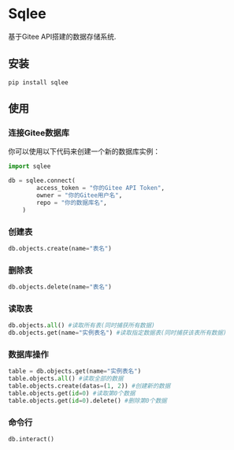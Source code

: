 # Sqlee
基于Gitee API搭建的数据存储系统.
## 安装
`pip install sqlee`

## 使用
### 连接Gitee数据库
你可以使用以下代码来创建一个新的数据库实例：
```python
import sqlee

db = sqlee.connect(
        access_token = "你的Gitee API Token",
        owner = "你的Gitee用户名",
        repo = "你的数据库名",
    )

```
### 创建表
```python
db.objects.create(name="表名")
```

### 删除表
```python
db.objects.delete(name="表名")
```

### 读取表
```python
db.objects.all() #读取所有表(同时捕获所有数据)
db.objects.get(name="实例表名") #读取指定数据表(同时捕获该表所有数据)
```

### 数据库操作
```python
table = db.objects.get(name="实例表名")
table.objects.all() #读取全部的数据
table.objects.create(datas=(1, 2)) #创建新的数据
table.objects.get(id=0) #读取第0个数据
table.objects.get(id=0).delete() #删除第0个数据
```

### 命令行
`db.interact()`
